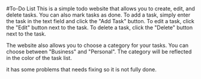 #To-Do List
This is a simple todo website that allows you to create, edit, and delete tasks. You can also mark tasks as done. 
To add a task, simply enter the task in the text field and click the "Add Task" button. To edit a task, click the "Edit" button next to the task. To delete a task, click the "Delete" button next to the task.

The website also allows you to choose a category for your tasks. You can choose between "Business" and "Personal". The category will be reflected in the color of the task list.


it has some problems that needs fixing so it is not fully done. 